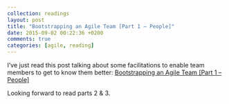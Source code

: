 ```yaml
---
collection: readings
layout: post
title: "Bootstrapping an Agile Team [Part 1 – People]"
date: 2015-09-02 00:22:36 +0200
comments: true
categories: [agile, reading]
---
```

I’ve just read this post talking about some facilitations to enable team members to get to know them better: [Bootstrapping an Agile Team [Part 1 – People]](http://brendanmarsh.com/agile/bootstrapping-an-agile-team-part-1-people/)

Looking forward to read parts 2 & 3.
